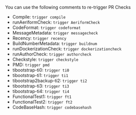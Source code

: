 You can use the following comments to re-trigger PR Checks

- Compile: `trigger compile`
- runAeriformCheck: `trigger AeriformCheck`
- CodeFormat: `trigger codeformat`
- MessageMetadata: `trigger messagecheck`
- Recency: `trigger recency`
- BuildNumberMetadata: `trigger buildnum`
- runDockerizationCheck: `trigger dockerizationcheck`
- runAuthorCheck: `trigger authorcheck`
- Checkstyle: `trigger checkstyle`
- PMD: `trigger pmd`
- tibootstrap-ti0: `trigger ti0`
- tibootstrap-ti1: `trigger ti1`
- tibootstrap2backup-ti2: `trigger ti2`
- tibootstrap-ti3: `trigger ti3`
- tibootstrap-ti4: `trigger ti4`
- FunctionalTest1: `trigger ft1`
- FunctionalTest2: `trigger ft2`
- CodeBaseHash: `trigger codebasehash`

